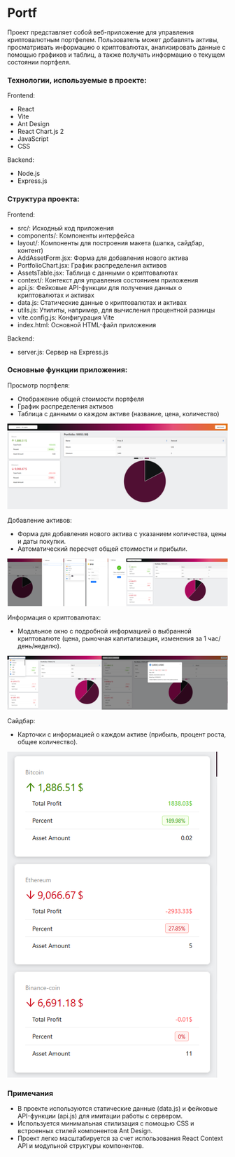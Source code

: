 # Portf

Проект представляет собой веб-приложение для управления криптовалютным портфелем. Пользователь может добавлять активы, просматривать информацию о криптовалютах, анализировать данные с помощью графиков и таблиц, а также получать информацию о текущем состоянии портфеля.

### Технологии, используемые в проекте:

Frontend:
- React
- Vite
- Ant Design
- React Chart.js 2
- JavaScript 
- CSS

Backend:
- Node.js
- Express.js

### Структура проекта:

Frontend:
- src/: Исходный код приложения
- components/: Компоненты интерфейса
- layout/: Компоненты для построения макета (шапка, сайдбар, контент)
- AddAssetForm.jsx: Форма для добавления нового актива
- PortfolioChart.jsx: График распределения активов
- AssetsTable.jsx: Таблица с данными о криптовалютах
- context/: Контекст для управления состоянием приложения
- api.js: Фейковые API-функции для получения данных о криптовалютах и активах
- data.js: Статические данные о криптовалютах и активах
- utils.js: Утилиты, например, для вычисления процентной разницы
- vite.config.js: Конфигурация Vite
- index.html: Основной HTML-файл приложения

Backend:
- server.js: Сервер на Express.js

### Основные функции приложения:

Просмотр портфеля:
- Отображение общей стоимости портфеля
- График распределения активов
- Таблица с данными о каждом активе (название, цена, количество)

![Просмотр портфеля](https://github.com/Bubenture/reactPage/blob/master/frontend/public/%D0%9F%D1%80%D0%BE%D1%81%D0%BC%D0%BE%D1%82%D1%80%20%D0%BF%D0%BE%D1%80%D1%82%D1%84%D0%B5%D0%BB%D1%8F.png)

Добавление активов:
- Форма для добавления нового актива с указанием количества, цены и даты покупки.
- Автоматический пересчет общей стоимости и прибыли.

![Добавление активов](https://github.com/Bubenture/reactPage/blob/master/frontend/public/%D0%94%D0%BE%D0%B1%D0%B0%D0%B2%D0%BB%D0%B5%D0%BD%D0%B8%D0%B5%20%D0%B0%D0%BA%D1%82%D0%B8%D0%B2%D0%BE%D0%B2.png)

Информация о криптовалютах:
- Модальное окно с подробной информацией о выбранной криптовалюте (цена, рыночная капитализация, изменения за 1 час/день/неделю).

![Информация о криптовалютах](https://github.com/Bubenture/reactPage/blob/master/frontend/public/%D0%98%D0%BD%D1%84%D0%BE%D1%80%D0%BC%D0%B0%D1%86%D0%B8%D1%8F%20%D0%BE%20%D0%BA%D1%80%D0%B8%D0%BF%D1%82%D0%BE%D0%B2%D0%B0%D0%BB%D1%8E%D1%82%D0%B0%D1%85.png)

Сайдбар:
- Карточки с информацией о каждом активе (прибыль, процент роста, общее количество).

![Сайдбар](frontend/public/Сайдбар.png)

### Примечания

- В проекте используются статические данные (data.js) и фейковые API-функции (api.js) для имитации работы с сервером.
- Используется минимальная стилизация с помощью CSS и встроенных стилей компонентов Ant Design.
- Проект легко масштабируется за счет использования React Context API и модульной структуры компонентов.
